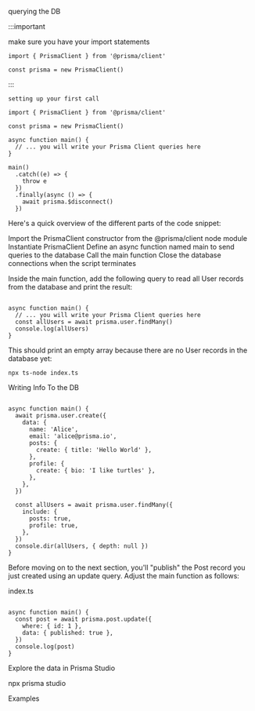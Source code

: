 querying the DB

:::important

make sure you have your import statements

```
import { PrismaClient } from '@prisma/client'

const prisma = new PrismaClient()

```

:::

```
setting up your first call

import { PrismaClient } from '@prisma/client'

const prisma = new PrismaClient()

async function main() {
  // ... you will write your Prisma Client queries here
}

main()
  .catch((e) => {
    throw e
  })
  .finally(async () => {
    await prisma.$disconnect()
  })

```

Here's a quick overview of the different parts of the code snippet:

Import the PrismaClient constructor from the @prisma/client node module
Instantiate PrismaClient
Define an async function named main to send queries to the database
Call the main function
Close the database connections when the script terminates

Inside the main function, add the following query to read all User records from the database and print the result:

```

async function main() {
  // ... you will write your Prisma Client queries here
  const allUsers = await prisma.user.findMany()
  console.log(allUsers)
}

```

This should print an empty array because there are no User records in the database yet:

```
npx ts-node index.ts

```

Writing Info To the DB

```

async function main() {
  await prisma.user.create({
    data: {
      name: 'Alice',
      email: 'alice@prisma.io',
      posts: {
        create: { title: 'Hello World' },
      },
      profile: {
        create: { bio: 'I like turtles' },
      },
    },
  })

  const allUsers = await prisma.user.findMany({
    include: {
      posts: true,
      profile: true,
    },
  })
  console.dir(allUsers, { depth: null })
}

```

Before moving on to the next section, you'll "publish" the Post record you just created using an update query. Adjust the main function as follows:

index.ts

```

async function main() {
  const post = await prisma.post.update({
    where: { id: 1 },
    data: { published: true },
  })
  console.log(post)
}

```

Explore the data in Prisma Studio

npx prisma studio

Examples
